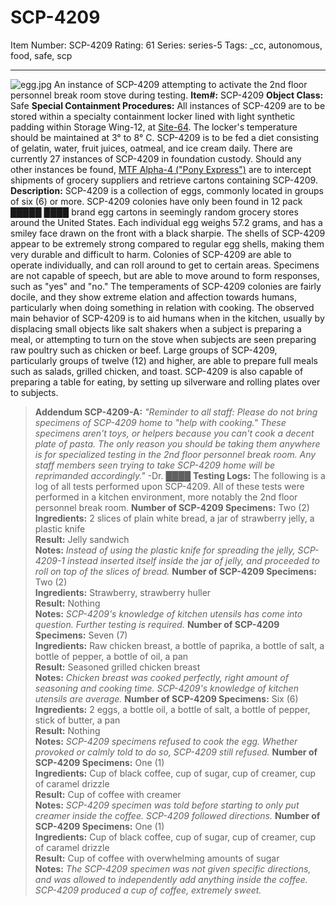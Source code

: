 # SCP-4209
Item Number: SCP-4209
Rating: 61
Series: series-5
Tags: _cc, autonomous, food, safe, scp

---

![egg.jpg](https://scp-wiki.wdfiles.com/local--files/scp-4209/egg.jpg)
An instance of SCP-4209 attempting to activate the 2nd floor personnel break room stove during testing.
**Item#:** SCP-4209
**Object Class:** Safe
**Special Containment Procedures:** All instances of SCP-4209 are to be stored within a specialty containment locker lined with light synthetic padding within Storage Wing-12, at [Site-64](http://www.scp-wiki.net/secure-facility-dossier-site-64). The locker's temperature should be maintained at 3° to 8° C. SCP-4209 is to be fed a diet consisting of gelatin, water, fruit juices, oatmeal, and ice cream daily. There are currently 27 instances of SCP-4209 in foundation custody. Should any other instances be found, [MTF Alpha-4 ("Pony Express")](http://www.scp-wiki.net/task-forces#alpha-4) are to intercept shipments of grocery suppliers and retrieve cartons containing SCP-4209.
**Description:** SCP-4209 is a collection of eggs, commonly located in groups of six (6) or more. SCP-4209 colonies have only been found in 12 pack █████ ████ brand egg cartons in seemingly random grocery stores around the United States. Each individual egg weighs 57.2 grams, and has a smiley face drawn on the front with a black sharpie. The shells of SCP-4209 appear to be extremely strong compared to regular egg shells, making them very durable and difficult to harm. Colonies of SCP-4209 are able to operate individually, and can roll around to get to certain areas. Specimens are not capable of speech, but are able to move around to form responses, such as "yes" and "no." The temperaments of SCP-4209 colonies are fairly docile, and they show extreme elation and affection towards humans, particularly when doing something in relation with cooking. The observed main behavior of SCP-4209 is to aid humans when in the kitchen, usually by displacing small objects like salt shakers when a subject is preparing a meal, or attempting to turn on the stove when subjects are seen preparing raw poultry such as chicken or beef. Large groups of SCP-4209, particularly groups of twelve (12) and higher, are able to prepare full meals such as salads, grilled chicken, and toast. SCP-4209 is also capable of preparing a table for eating, by setting up silverware and rolling plates over to subjects.
> **Addendum SCP-4209-A:** _"Reminder to all staff: Please do not bring specimens of SCP-4209 home to "help with cooking." These specimens aren't toys, or helpers because you can't cook a decent plate of pasta. The only reason you should be taking them anywhere is for specialized testing in the 2nd floor personnel break room. Any staff members seen trying to take SCP-4209 home will be reprimanded accordingly."_
> -Dr. ████
**Testing Logs:** The following is a log of all tests performed upon SCP-4209. All of these tests were performed in a kitchen environment, more notably the 2nd floor personnel break room.
**Number of SCP-4209 Specimens:** Two (2)  
**Ingredients:** 2 slices of plain white bread, a jar of strawberry jelly, a plastic knife  
**Result:** Jelly sandwich  
**Notes:** _Instead of using the plastic knife for spreading the jelly, SCP-4209-1 instead inserted itself inside the jar of jelly, and proceeded to roll on top of the slices of bread._
**Number of SCP-4209 Specimens:** Two (2)  
**Ingredients:** Strawberry, strawberry huller  
**Result:** Nothing  
**Notes:** _SCP-4209's knowledge of kitchen utensils has come into question. Further testing is required._
**Number of SCP-4209 Specimens:** Seven (7)  
**Ingredients:** Raw chicken breast, a bottle of paprika, a bottle of salt, a bottle of pepper, a bottle of oil, a pan  
**Result:** Seasoned grilled chicken breast  
**Notes:** _Chicken breast was cooked perfectly, right amount of seasoning and cooking time. SCP-4209's knowledge of kitchen utensils are average._
**Number of SCP-4209 Specimens:** Six (6)  
**Ingredients:** 2 eggs, a bottle oil, a bottle of salt, a bottle of pepper, stick of butter, a pan  
**Result:** Nothing  
**Notes:** _SCP-4209 specimens refused to cook the egg. Whether provoked or calmly told to do so, SCP-4209 still refused._
**Number of SCP-4209 Specimens:** One (1)  
**Ingredients:** Cup of black coffee, cup of sugar, cup of creamer, cup of caramel drizzle  
**Result:** Cup of coffee with creamer  
**Notes:** _SCP-4209 specimen was told before starting to only put creamer inside the coffee. SCP-4209 followed directions._
**Number of SCP-4209 Specimens:** One (1)  
**Ingredients:** Cup of black coffee, cup of sugar, cup of creamer, cup of caramel drizzle  
**Result:** Cup of coffee with overwhelming amounts of sugar  
**Notes:** _The SCP-4209 specimen was not given specific directions, and was allowed to independently add anything inside the coffee. SCP-4209 produced a cup of coffee, extremely sweet._